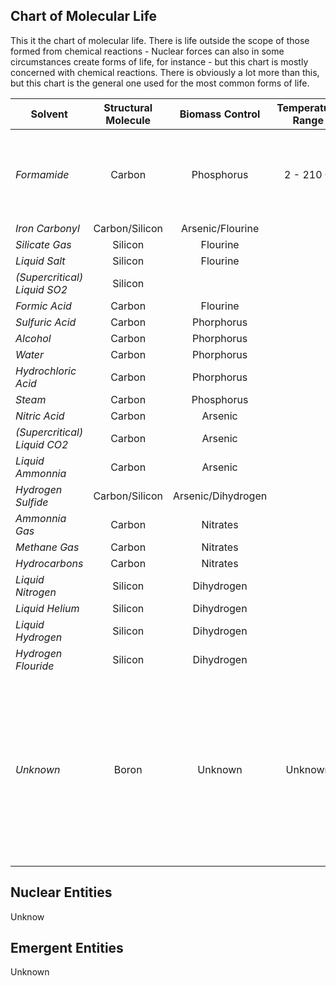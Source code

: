 




## Chart of Molecular Life

This it the chart of molecular life.  There is life outside the scope of those formed from chemical reactions - Nuclear forces can also in some circumstances create forms of life, for instance - but this chart is mostly concerned with chemical reactions.  There is obviously a lot more than this, but this chart is the general one used for the most common forms of life.

 | **Solvent**       | **Structural Molecule**           | **Biomass Control** | **Temperature Range** |  **Pressure Range** | **Rate of Recurrence** | **Additional Info**
 | ------------- |:-----------------------------:| :---------------:| :--------------:| :--------------:| :-----------------:| ----------------:|
 | *Formamide*   | Carbon | Phosphorus | 2 - 210 C | ??? | 0.45RR | Low reactivity, often leading to resilient megacellular organisms |
 | *Iron Carbonyl*   | Carbon/Silicon | Arsenic/Flourine
 | *Silicate Gas*   | Silicon | Flourine
  | *Liquid Salt*   | Silicon | Flourine
  | *(Supercritical) Liquid SO2*   | Silicon
  | *Formic Acid*   | Carbon | Flourine
 | *Sulfuric Acid*   | Carbon | Phorphorus
 | *Alcohol*   | Carbon | Phorphorus
 | *Water*   | Carbon | Phorphorus
 | *Hydrochloric Acid*   | Carbon | Phorphorus
 | *Steam*   | Carbon | Phosphorus
 | *Nitric Acid*   | Carbon | Arsenic
 | *(Supercritical) Liquid CO2*   | Carbon | Arsenic
 | *Liquid Ammonnia*   | Carbon | Arsenic
 | *Hydrogen Sulfide* | Carbon/Silicon | Arsenic/Dihydrogen
 | *Ammonnia Gas*   | Carbon | Nitrates
 | *Methane Gas*   | Carbon | Nitrates
 | *Hydrocarbons*   | Carbon | Nitrates
 | *Liquid Nitrogen*   | Silicon | Dihydrogen
 | *Liquid Helium*   | Silicon | Dihydrogen
  | *Liquid Hydrogen*   | Silicon | Dihydrogen
 | *Hydrogen Flouride* | Silicon | Dihydrogen
 | *Unknown* | Boron | Unknown | Unknown | 1.0 x 10^-17 RR | An example of a life that is possible but basically irrelevant.  You'll be sifting through lots of super clusters of galaxies before finding any boron boys.

## Nuclear Entities

Unknow

## Emergent Entities

Unknown
